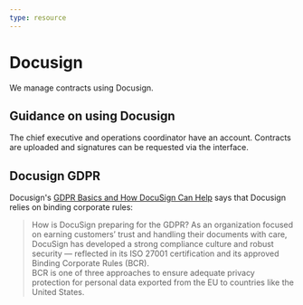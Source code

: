 ```yaml
---
type: resource
---
```


# Docusign

We manage contracts using Docusign.

## Guidance on using Docusign

The chief executive and operations coordinator have an account. Contracts are uploaded and signatures can be requested via the interface.

## Docusign GDPR

Docusign's [GDPR Basics and How DocuSign Can Help](https://www.docusign.com/gdpr-basics) says that Docusign relies on binding corporate rules:

> How is DocuSign preparing for the GDPR? As an organization focused on earning customers’ trust and handling their documents with care, DocuSign 
has developed a strong compliance culture and robust security — reflected in its ISO 27001 certification and its approved Binding Corporate Rules (BCR).  
BCR is one of three approaches to ensure adequate privacy protection for personal data exported from the EU to countries like the United States.
